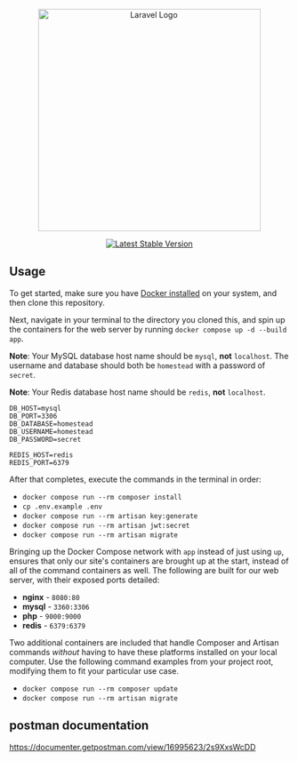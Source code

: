 <p align="center"><a href="https://laravel.com" target="_blank"><img src="https://raw.githubusercontent.com/laravel/art/master/logo-lockup/5%20SVG/2%20CMYK/1%20Full%20Color/laravel-logolockup-cmyk-red.svg" width="400" alt="Laravel Logo"></a></p>

<p align="center">
<a href="https://packagist.org/packages/laravel/framework"><img src="https://img.shields.io/packagist/v/laravel/framework" alt="Latest Stable Version"></a>
</p>

## Usage

To get started, make sure you have [Docker installed](https://docs.docker.com/docker-for-mac/install/) on your system, and then clone this repository.

Next, navigate in your terminal to the directory you cloned this, and spin up the containers for the web server by running `docker compose up -d --build app`.

**Note**: Your MySQL database host name should be `mysql`, **not** `localhost`. The username and database should both be `homestead` with a password of `secret`.

**Note**: Your Redis database host name should be `redis`, **not** `localhost`.

```dotenv
DB_HOST=mysql
DB_PORT=3306
DB_DATABASE=homestead
DB_USERNAME=homestead
DB_PASSWORD=secret

REDIS_HOST=redis
REDIS_PORT=6379
```
After that completes, execute the commands in the terminal in order:
- `docker compose run --rm composer install`
- `cp .env.example .env`
- `docker compose run --rm artisan key:generate`
- `docker compose run --rm artisan jwt:secret`
- `docker compose run --rm artisan migrate`

Bringing up the Docker Compose network with `app` instead of just using `up`, ensures that only our site's containers are brought up at the start, instead of all of the command containers as well. The following are built for our web server, with their exposed ports detailed:

- **nginx** - `8080:80`
- **mysql** - `3360:3306`
- **php** - `9000:9000`
- **redis** - `6379:6379`

Two additional containers are included that handle Composer and Artisan commands *without* having to have these platforms installed on your local computer. Use the following command examples from your project root, modifying them to fit your particular use case.

- `docker compose run --rm composer update`
- `docker compose run --rm artisan migrate`

## postman documentation
https://documenter.getpostman.com/view/16995623/2s9XxsWcDD
